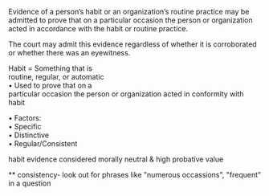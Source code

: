 Evidence of a person’s habit or an organization’s routine practice may be admitted to prove that on a particular occasion the person or organization acted in accordance with the habit or routine practice.  

The court may admit this evidence regardless of whether it is corroborated or whether there was an eyewitness.

Habit = Something that is  
routine, regular, or automatic  
• Used to prove that on a  
particular occasion the person or organization acted in conformity with habit  

• Factors:  
• Specific  
• Distinctive  
• Regular/Consistent

habit evidence considered morally neutral & high probative value

** consistency- look out for phrases like "numerous occassions", "frequent" in a question